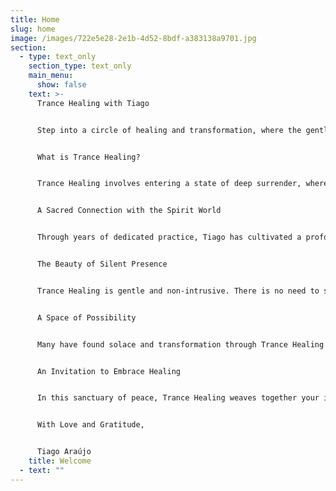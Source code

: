 ```yaml
---
title: Home
slug: home
image: /images/722e5e28-2e1b-4d52-8bdf-a383138a9701.jpg
section:
  - type: text_only
    section_type: text_only
    main_menu:
      show: false
    text: >-
      Trance Healing with Tiago


      Step into a circle of healing and transformation, where the gentle presence of the Spirit Guides awaits to guide you. Trance Healing is a sacred bridge between the physical and spiritual realms, allowing you to connect with the Divine Intelligence of the Spirit World and experience renewal and inner peace. With an open heart, embrace this profound practice and discover the boundless love that awaits you.


      What is Trance Healing?


      Trance Healing involves entering a state of deep surrender, where Tiago becomes a vessel for the Divine Intelligence to channel healing energy through the Spirit Guides. More than a practice, it is a heartfelt dance of trust, allowing the spirit world to restore balance and harmony to the deepest parts of your being.


      A Sacred Connection with the Spirit World


      Through years of dedicated practice, Tiago has cultivated a profound bond with Spirit Guides who lovingly support this sacred work. This connection ensures that healing energy flows precisely to your unique needs—whether physical, emotional, mental, or spiritual—guided by wisdom far beyond Tiago’s own.


      The Beauty of Silent Presence


      Trance Healing is gentle and non-intrusive. There is no need to share your reasons for seeking healing, though Tiago holds a compassionate space for your voice if you choose to speak. The energy listens to your soul’s silent call, flowing where it is needed most. After the session, Tiago remains present to listen with an open heart if you wish to share, but the choice is always yours.


      A Space of Possibility


      Many have found solace and transformation through Trance Healing with Tiago, yet he humbly honors the uniqueness of each individual’s journey. The spirit world offers infinite love, but Tiago makes no promises of specific outcomes. This practice complements your well-being, not replacing professional medical care, and Tiago encourages seeking medical advice when needed.


      An Invitation to Embrace Healing


      In this sanctuary of peace, Trance Healing weaves together your intentions, breath, and open heart, inviting divine energies to uplift and restore you in ways words cannot fully capture. Tiago invites you to be present, close your eyes, release your burdens, and trust in the unseen. Open your heart to the spirit world’s radiant energy and let the healing begin.


      With Love and Gratitude,  


      Tiago Araújo
    title: Welcome
  - text: ""
---
```

